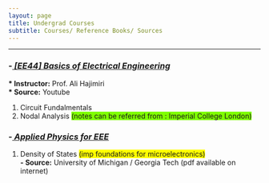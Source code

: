 ```yaml
---
layout: page
title: Undergrad Courses
subtitle: Courses/ Reference Books/ Sources
---
```



-----------

### -<EM><U> [EE44] Basics of Electrical Engineering </U></EM>
<b> * Instructor:</b> Prof. Ali Hajimiri <br> <b> * Source:</b> Youtube 
1. Circuit Fundalmentals
2. Nodal Analysis <span style="background-color: #7FFF00"> (notes can be referred from : Imperial College London) </span>

### -<EM><U> Applied Physics for EEE </U></EM>

1. Density of States <span style="background-color: #FFFF00"> (imp foundations for microelectronics)</span>
   <br> <b> - Source:</b> University of Michigan / Georgia Tech  (pdf available on internet)



